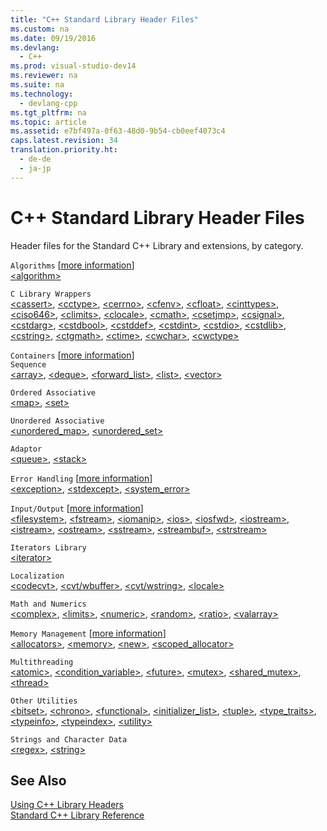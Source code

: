 ```yaml
---
title: "C++ Standard Library Header Files"
ms.custom: na
ms.date: 09/19/2016
ms.devlang: 
  - C++
ms.prod: visual-studio-dev14
ms.reviewer: na
ms.suite: na
ms.technology: 
  - devlang-cpp
ms.tgt_pltfrm: na
ms.topic: article
ms.assetid: e7bf497a-0f63-48d0-9b54-cb0eef4073c4
caps.latest.revision: 34
translation.priority.ht: 
  - de-de
  - ja-jp
---
```

# C++ Standard Library Header Files
Header files for the Standard C++ Library and extensions, by category.  
  
 `Algorithms` [[more information](../vs140/Algorithms--Modern-C---.md)]  
 [<algorithm\>](../vs140/-algorithm-.md)  
  
 `C Library Wrappers`  
 [<cassert\>](../vs140/-cassert-.md), [<cctype\>](../vs140/-cctype-.md), [<cerrno\>](../vs140/-cerrno-.md), [<cfenv\>](../vs140/-cfenv-.md), [<cfloat\>](../vs140/-cfloat-.md), [<cinttypes\>](../vs140/-cinttypes-.md), [<ciso646\>](../vs140/-ciso646-.md), [<climits\>](../vs140/-climits-.md), [<clocale\>](../vs140/-clocale-.md), [<cmath\>](../vs140/-cmath-.md), [<csetjmp\>](../vs140/-csetjmp-.md), [<csignal\>](../vs140/-csignal-.md), [<cstdarg\>](../vs140/-cstdarg-.md), [<cstdbool\>](../vs140/-cstdbool-.md), [<cstddef\>](../vs140/-cstddef-.md), [<cstdint\>](../vs140/-cstdint-.md), [<cstdio\>](../vs140/-cstdio-.md), [<cstdlib\>](../vs140/-cstdlib-.md), [<cstring\>](../vs140/-cstring-.md), [<ctgmath\>](../vs140/-ctgmath-.md), [<ctime\>](../vs140/-ctime-.md), [<cwchar\>](../vs140/-cwchar-.md), [<cwctype\>](../vs140/-cwctype-.md)  
  
 `Containers` [[more information](../vs140/Containers--Modern-C---.md)]  
 `Sequence`  
 [<array\>](../vs140/-array-.md), [<deque\>](../vs140/-deque-.md), [<forward_list>](../vs140/-forward_list-.md), [<list\>](../vs140/-list-.md), [<vector\>](../vs140/-vector-.md)  
  
 `Ordered Associative`  
 [<map\>](../vs140/-map-.md), [<set\>](../vs140/-set-.md)  
  
 `Unordered Associative`  
 [<unordered_map>](../vs140/-unordered_map-.md), [<unordered_set>](../vs140/-unordered_set-.md)  
  
 `Adaptor`  
 [<queue\>](../vs140/-queue-.md), [<stack\>](../vs140/-stack-.md)  
  
 `Error Handling` [[more information](../vs140/Errors-and-Exception-Handling--Modern-C---.md)]  
 [<exception\>](../vs140/-exception-.md), [<stdexcept\>](../vs140/-stdexcept-.md), [<system_error>](../vs140/-system_error-.md)  
  
 `Input/Output` [[more information](../vs140/String-and-I-O-Formatting--Modern-C---.md)]  
 [<filesystem\>](../vs140/-filesystem-.md), [<fstream\>](../vs140/-fstream-.md), [<iomanip\>](../vs140/-iomanip-.md), [<ios\>](../vs140/-ios-.md), [<iosfwd\>](../vs140/-iosfwd-.md), [<iostream\>](../vs140/-iostream-.md), [<istream\>](../vs140/-istream-.md), [<ostream\>](../vs140/-ostream-.md), [<sstream\>](../vs140/-sstream-.md), [<streambuf\>](../vs140/-streambuf-.md), [<strstream\>](../vs140/-strstream-.md)  
  
 `Iterators Library`  
 [<iterator\>](../vs140/-iterator-.md)  
  
 `Localization`  
 [<codecvt\>](../vs140/-codecvt-.md), [<cvt/wbuffer>](../vs140/-cvt-wbuffer-.md), [<cvt/wstring>](../vs140/-cvt-wstring-.md), [<locale\>](../vs140/-locale-.md)  
  
 `Math and Numerics`  
 [<complex\>](../vs140/-complex-.md), [<limits\>](../vs140/-limits-.md), [<numeric\>](../vs140/-numeric-.md), [<random\>](../vs140/-random-.md), [<ratio\>](../vs140/-ratio-.md), [<valarray\>](../vs140/-valarray-.md)  
  
 `Memory Management` [[more information](../vs140/Smart-Pointers--Modern-C---.md)]  
 [<allocators\>](../vs140/-allocators-.md), [<memory\>](../vs140/-memory-.md), [<new\>](../vs140/-new-.md), [<scoped_allocator>](../vs140/-scoped_allocator-.md)  
  
 `Multithreading`  
 [<atomic\>](../vs140/-atomic-.md), [<condition_variable>](../vs140/-condition_variable-.md), [<future\>](../vs140/-future-.md), [<mutex\>](../vs140/-mutex-.md), [<shared_mutex>](../vs140/-shared_mutex-.md), [<thread\>](../vs140/-thread-.md)  
  
 `Other Utilities`  
 [<bitset\>](../vs140/-bitset-.md), [<chrono\>](../vs140/-chrono-.md), [<functional\>](../vs140/-functional-.md), [<initializer_list>](../vs140/-initializer_list-.md), [<tuple\>](../vs140/-tuple-.md), [<type_traits>](../vs140/-type_traits-.md), [<typeinfo\>](../vs140/-typeinfo-.md), [<typeindex\>](../vs140/-typeindex-.md), [<utility\>](../vs140/-utility-.md)  
  
 `Strings and Character Data`  
 [<regex\>](../vs140/-regex-.md), [<string\>](../vs140/-string-.md)  
  
## See Also  
 [Using C++ Library Headers](../vs140/Using-C---Library-Headers.md)   
 [Standard C++ Library Reference](../vs140/C---Standard-Library-Reference.md)